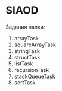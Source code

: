 # SIAOD
Задания папки:
1) arrayTask
2) squareArrayTask
3) stringTask
4) structTask
5) listTask
6) recursionTask
7) stackQueueTask
8) sortTask